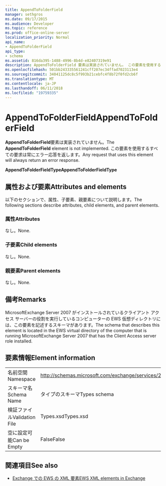 ```yaml
---
title: AppendToFolderField
manager: sethgros
ms.date: 09/17/2015
ms.audience: Developer
ms.topic: reference
ms.prod: office-online-server
localization_priority: Normal
api_name:
- AppendToFolderField
api_type:
- schema
ms.assetid: 816da395-1488-4996-8b4d-e82407319e91
description: AppendToFolderField 要素は実装されていません。 この要素を使用するすべての要求は常にエラー応答を返します。
ms.openlocfilehash: 501bb243335561241cff207ec34ffad7023113e4
ms.sourcegitcommit: 34041125dc8c5f993b21cebfc4f8b72f0fd2cb6f
ms.translationtype: MT
ms.contentlocale: ja-JP
ms.lasthandoff: 06/11/2018
ms.locfileid: "19759335"
---
```

# <a name="appendtofolderfield"></a><span data-ttu-id="4ef5b-104">AppendToFolderField</span><span class="sxs-lookup"><span data-stu-id="4ef5b-104">AppendToFolderField</span></span>

<span data-ttu-id="4ef5b-105">**AppendToFolderField**要素は実装されていません。</span><span class="sxs-lookup"><span data-stu-id="4ef5b-105">The **AppendToFolderField** element is not implemented.</span></span> <span data-ttu-id="4ef5b-106">この要素を使用するすべての要求は常にエラー応答を返します。</span><span class="sxs-lookup"><span data-stu-id="4ef5b-106">Any request that uses this element will always return an error response.</span></span> 

<span data-ttu-id="4ef5b-107">**AppendToFolderFieldType**</span><span class="sxs-lookup"><span data-stu-id="4ef5b-107">**AppendToFolderFieldType**</span></span>

## <a name="attributes-and-elements"></a><span data-ttu-id="4ef5b-108">属性および要素</span><span class="sxs-lookup"><span data-stu-id="4ef5b-108">Attributes and elements</span></span>

<span data-ttu-id="4ef5b-109">以下のセクションで、属性、子要素、親要素について説明します。</span><span class="sxs-lookup"><span data-stu-id="4ef5b-109">The following sections describe attributes, child elements, and parent elements.</span></span>
  
### <a name="attributes"></a><span data-ttu-id="4ef5b-110">属性</span><span class="sxs-lookup"><span data-stu-id="4ef5b-110">Attributes</span></span>

<span data-ttu-id="4ef5b-111">なし。</span><span class="sxs-lookup"><span data-stu-id="4ef5b-111">None.</span></span>
  
### <a name="child-elements"></a><span data-ttu-id="4ef5b-112">子要素</span><span class="sxs-lookup"><span data-stu-id="4ef5b-112">Child elements</span></span>

<span data-ttu-id="4ef5b-113">なし。</span><span class="sxs-lookup"><span data-stu-id="4ef5b-113">None.</span></span>
  
### <a name="parent-elements"></a><span data-ttu-id="4ef5b-114">親要素</span><span class="sxs-lookup"><span data-stu-id="4ef5b-114">Parent elements</span></span>

<span data-ttu-id="4ef5b-115">なし。</span><span class="sxs-lookup"><span data-stu-id="4ef5b-115">None.</span></span>
  
## <a name="remarks"></a><span data-ttu-id="4ef5b-116">備考</span><span class="sxs-lookup"><span data-stu-id="4ef5b-116">Remarks</span></span>

<span data-ttu-id="4ef5b-117">MicrosoftExchange Server 2007 がインストールされているクライアント アクセス サーバーの役割を実行しているコンピューターの EWS 仮想ディレクトリには、この要素を記述するスキーマがあります。</span><span class="sxs-lookup"><span data-stu-id="4ef5b-117">The schema that describes this element is located in the EWS virtual directory of the computer that is running MicrosoftExchange Server 2007 that has the Client Access server role installed.</span></span>
  
## <a name="element-information"></a><span data-ttu-id="4ef5b-118">要素情報</span><span class="sxs-lookup"><span data-stu-id="4ef5b-118">Element information</span></span>

|||
|:-----|:-----|
|<span data-ttu-id="4ef5b-119">名前空間</span><span class="sxs-lookup"><span data-stu-id="4ef5b-119">Namespace</span></span>  <br/> |http://schemas.microsoft.com/exchange/services/2006/types  <br/> |
|<span data-ttu-id="4ef5b-120">スキーマ名</span><span class="sxs-lookup"><span data-stu-id="4ef5b-120">Schema Name</span></span>  <br/> |<span data-ttu-id="4ef5b-121">タイプのスキーマ</span><span class="sxs-lookup"><span data-stu-id="4ef5b-121">Types schema</span></span>  <br/> |
|<span data-ttu-id="4ef5b-122">検証ファイル</span><span class="sxs-lookup"><span data-stu-id="4ef5b-122">Validation File</span></span>  <br/> |<span data-ttu-id="4ef5b-123">Types.xsd</span><span class="sxs-lookup"><span data-stu-id="4ef5b-123">Types.xsd</span></span>  <br/> |
|<span data-ttu-id="4ef5b-124">空に設定可能</span><span class="sxs-lookup"><span data-stu-id="4ef5b-124">Can be Empty</span></span>  <br/> |<span data-ttu-id="4ef5b-125">False</span><span class="sxs-lookup"><span data-stu-id="4ef5b-125">False</span></span>  <br/> |
   
## <a name="see-also"></a><span data-ttu-id="4ef5b-126">関連項目</span><span class="sxs-lookup"><span data-stu-id="4ef5b-126">See also</span></span>

- [<span data-ttu-id="4ef5b-127">Exchange での EWS の XML 要素</span><span class="sxs-lookup"><span data-stu-id="4ef5b-127">EWS XML elements in Exchange</span></span>](ews-xml-elements-in-exchange.md)

